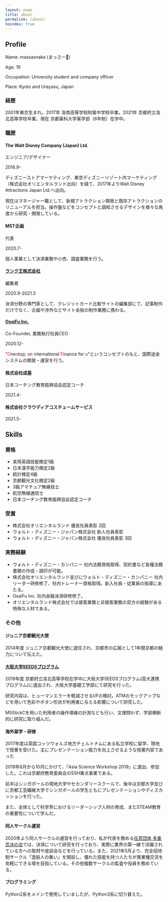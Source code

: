 ```yaml
---
layout: page
title: about
permalink: /about/
noindex: true
---
```


## Profile

Name: massasnake (まっさー🐍)

Age: 19

Occupation: University student and company officer

Place: Kyoto and Urayasu, Japan



### 経歴

2001年東京生まれ。2017年 洛南高等学校附属中学校卒業。2021年 京都府立洛北高等学校卒業。現在 京都薬科大学薬学部（6年制）在学中。

### 職歴

#### The Walt Disney Company (Japan) Ltd.

エンジニア/デザイナー

2016.9-

ディズニーストアマーケティング、東京ディズニーリゾート内マーケティング（株式会社オリエンタルランド出向）を経て、2017年よりWalt Disney Attractions Japan Ltd.へ出向。

現在はマネージャー職として、新規アトラクション開発と既存アトラクションのリニューアルを担当。操作盤などをコンセプトと調和させるデザインを様々な角度から研究・開発している。


#### MST企画

代表

2020.7-

個人事業として決済業務や小売、調査業務を行う。

#### [ランク王株式会社](https://rank-king.co.jp)

編集者

2020.9-2021.3

決済分野の専門家として、クレジットカード比較サイトの編集部にて、記事制作だけでなく、企画や渉外などサイト全般の制作業務に携わる。


#### [OsaiFu Inc.](https://osai-fu.co.jp)

Co-Founder, 業務執行社員CEO

2020.12-

"<span style="color: red; ">O</span>ne<span style="color: red; ">s</span>top; <span style="color: red; ">a</span>n <span style="color: red; ">i</span>nternational <span style="color: red; ">F</span>inance for <span style="color: red; ">u</span>"というコンセプトのもと、国際送金システムの開発・運営を行う。

#### 株式会社成基

日本コーチング教育振興協会認定コーチ

2021.4-

#### 株式会社クラウディアコスチュームサービス

2021.5-

## Skills

### 資格

- 実用英語技能検定1級
- 日本漢字能力検定2級
- 統計検定4級
- 京都観光文化検定2級
- 3級アマチュア無線技士
- 航空無線通信士
- 日本コーチング教育振興協会認定コーチ

### 受賞

- 株式会社オリエンタルランド 優良社員表彰 2回
- ウォルト・ディズニー・ジャパン株式会社 新人社員表彰
- ウォルト・ディズニー・ジャパン株式会社 優良社員表彰 3回

### 実務経験

- ウォルト・ディズニー・カンパニー 社内法務資格取得、契約書など各種法務書類の作成・調印が可能。
- 株式会社オリエンタルランド並びにウォルト・ディズニー・カンパニー 社内リーダー研修修了、社内トレーナー資格取得。新入社員・従業員の指導にあたる。
- OsaiFu Inc. 社内金融決済研修修了。
- オリエンタルランド株式会社では接客業務と非接客業務の双方の経験がある特殊な人材である。

### その他

#### ジュニア京都観光大使

2014年度 ジュニア京都観光大使に選任され、京都市の広報として1年間京都の魅力について伝えた。

#### [大阪大学SEEDSプログラム](https://seeds.osaka-u.ac.jp)

2019年度 京都府立洛北高等学校在学中に大阪大学SEEDSプログラム(高大連携プログラム)に選出され、大阪大学基礎工学部にて研究を行った。

研究内容は、ヒューマンエラーを軽減させるI/Fの検討。ATMのモックアップなどを用いて色彩やボタン形状が利用者に与える影響について研究した。

M5StickCを用いた利用者の操作導線の計測なども行い、文理問わず、学部横断的に研究に取り組んだ。

#### 海外留学・研修

2017年度は英国コッツウォルズ地方チェルトナムにある私立学校に留学、現地で授業を受けた。主にプレゼンテーション能力を向上させるような授業内容であった

2019年8月から10月にかけて、「Asia Science Workshop 2019」に選出、参加した。これは京都府教育委員会のSSH重点事業である。

前半はシンガポールの現地大学やセカンダリースクールで、後半は京都大学並びに京都工芸繊維大学でシンガポールの学生ともにプレゼンテーションやディスカッションを行った。

また、全体として科学界におけるリーダーシップ人材の育成、またSTEAM教育の重要性について学んだ。

#### 同人サークル運営

2020年より同人サークルの運営を行っており、私が代表を務める[任意団体 多重否決の会](https://tajuhiketsu.com)では、決済について研究を行っており、実際に業界の第一線で活躍されている方への取材や座談会などを行っている。また、2021年5月より、完全招待制サークル「逸般人の集い」を開設し、優れた技能を持つ人たちが異業種交流を気軽にできる場を目指している。その他複数サークルの監査や役員を務めている。

#### プログラミング

Python2系をメインで使用していましたが、Python3系に切り替えた。
